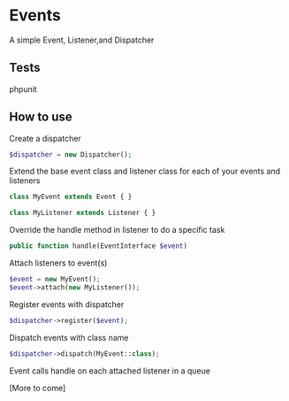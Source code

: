 # Events
A simple Event, Listener,and Dispatcher

## Tests
phpunit

## How to use

Create a dispatcher
```php
$dispatcher = new Dispatcher();
```

Extend the base event class and listener class for each of your events and listeners
```php
class MyEvent extends Event { }

class MyListener extends Listener { }
```

Override the handle method in listener to do a specific task
```php
public function handle(EventInterface $event)
```

Attach listeners to event(s)
```php
$event = new MyEvent();
$event->attach(new MyListener());
```

Register events with dispatcher
```php
$dispatcher->register($event);
```

Dispatch events with class name
```php
$dispatcher->dispatch(MyEvent::class);
```

Event calls handle on each attached listener in a queue


[More to come]